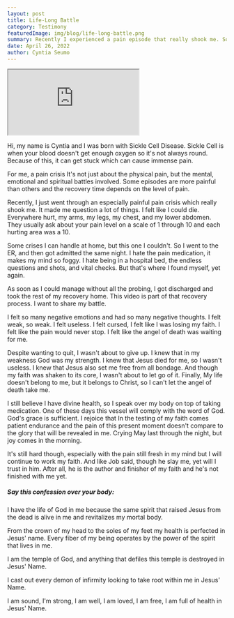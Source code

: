 ```yaml
---
layout: post
title: Life-Long Battle
category: Testimony
featuredImage: img/blog/life-long-battle.png
summary: Recently I experienced a pain episode that really shook me. So, as part of my recovery, I decided to share my battle and testimony.
date: April 26, 2022
author: Cyntia Seumo
---
```


<iframe class="w-10/12 aspect-video mx-auto" src="https://www.youtube.com/embed/lkFmEcpKgcs" allow="encrypted-media; picture-in-picture; web-share" allowfullscreen></iframe>

<p>Hi, my name is Cyntia and I was born with Sickle Cell Disease. Sickle Cell is when your blood doesn't get enough oxygen so it's not always round. Because of this, it can get stuck which can cause immense pain.</p>

<p>For me, a pain crisis It's not just about the physical pain, but the mental, emotional and spiritual battles involved. Some episodes are more painful than others and the recovery time depends on the level of pain.</p>

<p>Recently, I just went through an especially painful pain crisis which really shook me. It made me question a lot of things. I felt like I could die. Everywhere hurt, my arms, my legs, my chest, and my lower abdomen. They usually ask about your pain level on a scale of 1 through 10 and each hurting area was a 10.</p>

<p>Some crises I can handle at home, but this one I couldn't. So I went to the ER, and then got admitted the same night. I hate the pain medication, it makes my mind so foggy. I hate being in a hospital bed, the endless questions and shots, and vital checks. But that's where I found myself, yet again.</p>

<p>As soon as I could manage without all the probing, I got discharged and took the rest of my recovery home. This video is part of that recovery process. I want to share my battle.</p>

<p>I felt so many negative emotions and had so many negative thoughts. I felt weak, so weak. I felt useless. I felt cursed, I felt like I was losing my faith. I felt like the pain would never stop. I felt like the angel of death was waiting for me.</p>

<p>Despite wanting to quit, I wasn't about to give up. I knew that in my weakness God was my strength. I knew that Jesus died for me, so I wasn't useless. I knew that Jesus also set me free from all bondage. And though my faith was shaken to its core, I wasn't about to let go of it. Finally, My life doesn't belong to me, but it belongs to Christ, so I can't let the angel of death take me.</p>

<p>I still believe I have divine health, so I speak over my body on top of taking medication. One of these days this vessel will comply with the word of God. God's grace is sufficient. I rejoice that In the testing of my faith comes patient endurance and the pain of this present moment doesn't compare to the glory that will be revealed in me. Crying May last through the night, but joy comes in the morning.</p>

<p>It's still hard though, especially with the pain still fresh in my mind but I will continue to work my faith. And like Job said, though he slay me, yet will I trust in him. After all, he is the author and finisher of my faith and he's not finished with me yet.</p>

<h5>Say this confession over your body:</h5>

<p>I have the life of God in me because the same spirit that raised Jesus from the dead is alive in me and revitalizes my mortal body. </p>

<p>From the crown of my head to the soles of my feet my health is perfected in Jesus' name. Every fiber of my being operates by the power of the spirit that lives in me. </p>

<p>I am the temple of God, and anything that defiles this temple is destroyed in Jesus' Name. </p>

<p>I cast out every demon of infirmity looking to take root within me in Jesus' Name. </p>

<p>I am sound, I'm strong, I am well, I am loved, I am free, I am full of health in Jesus' Name.</p>
